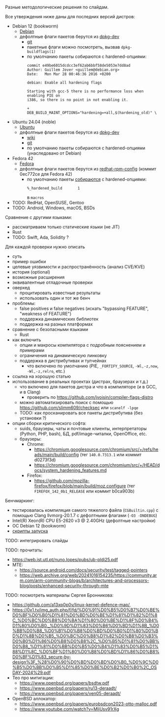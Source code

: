 Разные методологические решения по слайдам.

Все утверждения ниже даны для последних версий дистров:
  - Debian 12 (bookworm)
    * [Debian](https://wiki.debian.org/HardeningWalkthrough#Selecting_security_hardening_options)
    * дефолтные флаги пакетов берутся из [dpkg-dev](https://packages.debian.org/bookworm/dpkg-dev)
      + [git](https://salsa.debian.org/dpkg-team/dpkg)
      + пакетные флаги можно посмотреть, вызвав `dpkg-buildflags(1)`
      + по умолчанию пакеты собираются с hardened-опциями:
        ```
        commit e49be6015dcdcc3ef62ab6bbf58de5053e7dd8ad
        Author: Guillem Jover <guillem@debian.org>
        Date:   Mon Mar 28 00:46:36 2016 +0200

        debian: Enable all hardening flags

        Starting with gcc-5 there is no performance loss when enabling PIE on
        i386, so there is no point in not enabling it.

        +       DEB_BUILD_MAINT_OPTIONS="hardening=+all,$(hardening_old)" \
        ```
  - Ubuntu 24.04 (noble)
    * [Ubuntu](https://wiki.ubuntu.com/Security/Features)
    * дефолтные флаги пакетов берутся из [dpkg-dev](https://launchpad.net/ubuntu/noble/+package/dpkg-dev)
      + [wiki](https://wiki.ubuntu.com/ToolChain/CompilerFlags)
      + [git](https://git.launchpad.net/ubuntu/+source/dpkg)
      + по умолчанию пакеты собираются с hardened-опциями (унаследовано от Debian)
  - Fedora 42
    * [Fedora](https://fedoraproject.org/wiki/Security_Features_Matrix)
    * дефолтные флаги пакетов берутся из [redhat-rpm-config](https://src.fedoraproject.org/rpms/redhat-rpm-config)
      (коммит 0ec772ce для Fedora 42)
      + по умолчанию пакеты [собираются](https://fedoraproject.org/wiki/Changes/Harden_All_Packages) с hardened-опциями:
        ```
        %_hardened_build       1
        ```
        в `macros`
  - TODO: RedHat, OpenSUSE, Gentoo
  - TODO: Android, Windows, macOS, BSDs

Сравнение с другими языками:
  - рассматриваем только статические языки (не JIT)
  - Rust
  - TODO: Swift, Ada, Solidity ?

Для каждой проверки нужно описать
  - суть
  - пример ошибки
  - целевые уязвимости и распространённость (анализ CVE/KVE)
  - история (optional)
  - возможные расширения
  - эквивалентные отладочные проверки
  - оверхед
    * процитировать известные результаты
    * использовать один и тот же бенч
  - проблемы:
    * false positives и false negatives (искать "bypassing FEATURE", "weakness of FEATURE")
    * поддержка динамических библиотек
    * поддержка на разных платформах
  - сравнение с безопасными языками
    * Rust
  - как включить
    * опции и макросы компилятора с подробным пояснением и примерами
    * ограничения на динамическую линковку
    * поддержка в дистрибутивах и тулчейнах
      + что включено по умолчанию (PIE, `_FORTIFY_SOURCE`, `-Wl,-z,now`, `-Wl,-z,relro`, etc.)
  - ссылка на хорошую статью
  - использование в реальных проектах (дистрах, браузерах и т.д.)
    * что включено для пакетов дистра и что в компиляторе (и в GCC, и в Clang)
      + проверить по https://github.com/jvoisin/compiler-flags-distro
    * можно автоматизировать поиск с помощью https://github.com/slimm609/checksec или `scanelf -lpqe`
    * TODO: как просканировать все пакеты дистрибутива (без установки ?)
  - опции сборки критического софта:
    * suids, браузеры, чаты и почтовые клиенты, интерпретаторы (Python, PHP, bash), БД, pdf/image-читалки, OpenOffice, etc.
    * браузеры:
      + Chrome:
        - https://chromium.googlesource.com/chromium/src/+/refs/heads/main/build/config (тег `140.0.7313.1` или коммит d0273f3d)
        - https://chromium.googlesource.com/chromium/src/+/HEAD/docs/system_hardening_features.md
      + Firefox:
        - https://github.com/mozilla-firefox/firefox/blob/main/build/moz.configure (тег `FIREFOX_142_0b1_RELEASE` или коммит b0ca903b)

Бенчмаркинг:
  - тестировалась компиляция самого тяжелого файла (`CGBuiltin.cpp`) с помощью Clang llvmorg-20.1.7 с дефолтными флагами (`-O3 -DNDEBUG`)
  - Intel(R) Xeon(R) CPU E5-2620 v3 @ 2.40GHz (дефолтные настройки)
  - ОС Debian 12 (bookworm)
  - [скрипты запуска](bench)

TODO: интегрировать слайды

TODO: прочитать:
  - https://web.ist.utl.pt/nuno.lopes/pubs/ub-pldi25.pdf
  - MTE:
    * https://source.android.com/docs/security/test/tagged-pointers
    * https://web.archive.org/web/20241016154235/https://community.arm.com/arm-community-blogs/b/architectures-and-processors-blog/posts/enhanced-security-through-mte

TODO: посмотреть материалы Сергея Бронникова:
  - https://github.com/a13xp0p0v/linux-kernel-defence-map/,
  - https://0x1.tv/img_auth.php/f/fd/%D0%91%D0%B5%D0%B7%D0%BE%D0%BF%D0%B0%D1%81%D0%BD%D0%BE%D1%81%D1%82%D1%8C_%D0%BC%D0%B8%D0%BA%D1%80%D0%BE%D1%8F%D0%B4%D1%80%D0%B0._%D0%9D%D1%83%D0%B6%D0%BD%D1%8B_%D0%BB%D0%B8_%D0%B1%D0%B8%D0%BD%D0%B0%D1%80%D0%BD%D1%8B%D0%B5_%D0%BC%D0%B8%D1%82%D0%B8%D0%B3%D0%B0%D1%86%D0%B8%D0%B8%2C_%D0%B5%D1%81%D0%BB%D0%B8_%D1%81%D0%BB%D0%B5%D0%B4%D1%83%D0%B5%D1%88%D1%8C_%D0%BF%D1%80%D0%B8%D0%BD%D1%86%D0%B8%D0%BF%D1%83_secure-by-design%3F_%28%D0%90%D0%BD%D0%BD%D0%B0_%D0%9C%D0%B5%D0%BB%D0%B5%D1%85%D0%BE%D0%B2%D0%B0%2C_OSDAY-2024%29.pdf
  - Тео про митигации:
    * https://www.openbsd.org/papers/bsdtw.pdf
    * https://www.openbsd.org/papers/ru13-deraadt/
    * https://www.openbsd.org/papers/ven05-deraadt/
  - OpenBSD аллокатор:
    * https://www.openbsd.org/papers/eurobsdcon2023-otto-malloc.pdf
    * https://www.youtube.com/watch?v=MIjUsv91rXg
